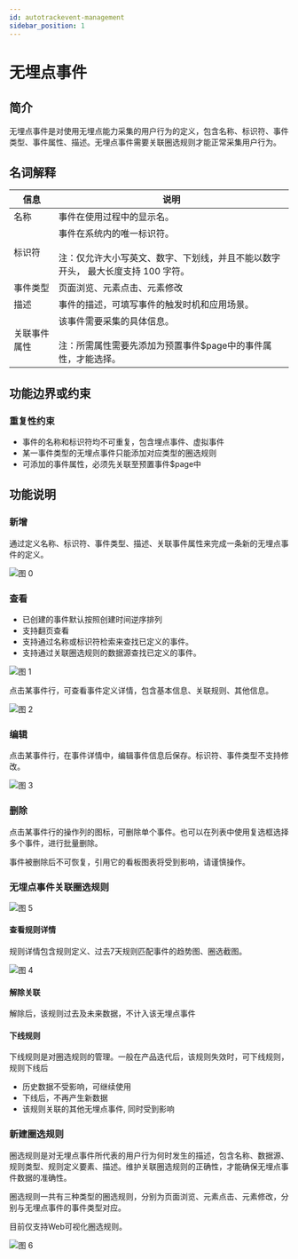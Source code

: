 ```yaml
---
id: autotrackevent-management
sidebar_position: 1
---
```


# 无埋点事件

## 简介[](#jian-jie)

无埋点事件是对使用无埋点能力采集的用户行为的定义，包含名称、标识符、事件类型、事件属性、描述。无埋点事件需要关联圈选规则才能正常采集用户行为。

## 名词解释[](#ming-ci-jie-shi)

| 信息 | 说明 |
| --- | ---- |
| 名称 | 事件在使用过程中的显示名。 |
| 标识符 | 事件在系统内的唯一标识符。<br></br>注：仅允许大小写英文、数字、下划线，并且不能以数字开头， 最大长度支持 100 字符。 |
| 事件类型  | 页面浏览、元素点击、元素修改 |                                                                                     |
| 描述 | 事件的描述，可填写事件的触发时机和应用场景。                                                                        |
| 关联事件属性 | 该事件需要采集的具体信息。<br></br>注：所需属性需要先添加为预置事件$page中的事件属性，才能选择。                                   |

## 功能边界或约束[](#gong-neng-bian-jie-huo-yue-shu)

### 重复性约束[](#zhong-fu-xing-yue-shu)

* 事件的名称和标识符均不可重复，包含埋点事件、虚拟事件
* 某一事件类型的无埋点事件只能添加对应类型的圈选规则
* 可添加的事件属性，必须先关联至预置事件$page中

## 功能说明[](#gong-neng-shuo-ming)

### 新增

通过定义名称、标识符、事件类型、描述、关联事件属性来完成一条新的无埋点事件的定义。

![图 0](/img/chuangjian_autotrackevent-management.png)  

### 查看

* 已创建的事件默认按照创建时间逆序排列
* 支持翻页查看
* 支持通过名称或标识符检索来查找已定义的事件。
* 支持通过关联圈选规则的数据源查找已定义的事件。

![图 1](/img/shijianliebiao_autotrackevent-management.png)  

点击某事件行，可查看事件定义详情，包含基本信息、关联规则、其他信息。

![图 2](/img/xiangqing_autotrackevent-management.png)  

### 编辑[](#xiu-gai)

点击某事件行，在事件详情中，编辑事件信息后保存。标识符、事件类型不支持修改。

![图 3](/img/bianji_autotrackevent-management.png)  

### 删除[](#shan-chu)

点击某事件行的操作列的图标，可删除单个事件。也可以在列表中使用复选框选择多个事件，进行批量删除。

事件被删除后不可恢复，引用它的看板图表将受到影响，请谨慎操作。

### 无埋点事件关联圈选规则

![图 5](/img/guanlianguize_autotrackevent-management.png)  

#### 查看规则详情

规则详情包含规则定义、过去7天规则匹配事件的趋势图、圈选截图。

![图 4](/img/guizexiangqing_autotrackevent-management.png)  

#### 解除关联

解除后，该规则过去及未来数据，不计入该无埋点事件

#### 下线规则

下线规则是对圈选规则的管理。一般在产品迭代后，该规则失效时，可下线规则，规则下线后

* 历史数据不受影响，可继续使用
* 下线后，不再产生新数据
* 该规则关联的其他无埋点事件, 同时受到影响

### 新建圈选规则

圈选规则是对无埋点事件所代表的用户行为何时发生的描述，包含名称、数据源、规则类型、规则定义要素、描述。维护关联圈选规则的正确性，才能确保无埋点事件数据的准确性。

圈选规则一共有三种类型的圈选规则，分别为页面浏览、元素点击、元素修改，分别与无埋点事件的事件类型对应。

目前仅支持Web可视化圈选规则。

![图 6](/img/kaishiquanxuan_autotrackevent-management.png)  





